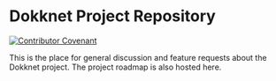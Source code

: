 # Dokknet Project Repository

[![Contributor Covenant](https://img.shields.io/badge/Contributor%20Covenant-v2.0%20adopted-ff69b4.svg)](code-of-conduct.md)

This is the place for general discussion and feature requests about the Dokknet project. The project roadmap is also hosted here. 
